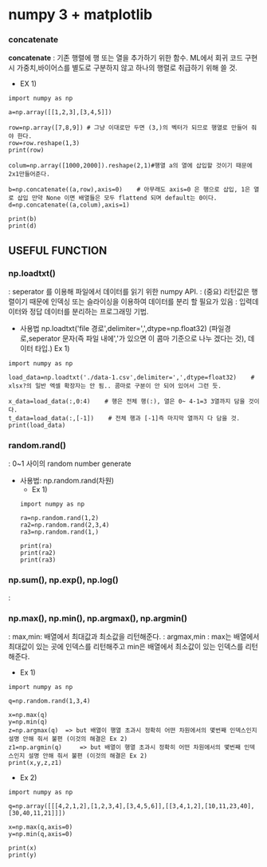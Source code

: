 # numpy 3 + matplotlib


### concatenate

**concatenate** : 기존 행렬에 행 또는 열을 추가하기 위한 함수. ML에서 회귀 코드 구현시 가중치,바이어스를 별도로 구분하지 않고 하나의 행렬로 취급하기 위해 쓸 것.

* EX 1)
```
import numpy as np

a=np.array([[1,2,3],[3,4,5]])

row=np.array([7,8,9]) # 그냥 이대로만 두면 (3,)의 벡터가 되므로 행열로 만들어 줘야 한다.
row=row.reshape(1,3)
print(row)

colum=np.array([1000,2000]).reshape(2,1)#행열 a의 열에 삽입할 것이기 때문에 2x1만들어준다.

b=np.concatenate((a,row),axis=0)    # 아무래도 axis=0 은 행으로 삽입, 1은 열로 삽입 만약 None 이면 배열들은 모두 flattend 되며 default는 0이다.
d=np.concatenate((a,colum),axis=1)

print(b)
print(d)

```
## USEFUL FUNCTION

### np.loadtxt()
:   seperator 를 이용해 파일에서 데이터를 읽기 위한 numpy API.
:   (중요) 리턴값은 행렬이기 때문에 인덱싱 또는 슬라이싱을 이용하여 데이터를 분리 할 필요가 있음
: 입력데이터와 정답 데이터를 분리하는 프로그래밍 기법.
+ 사용법  np.loadtxt('file 경로',delimiter=',',dtype=np.float32) (파일경로,seperator 문자(즉 파일 내에','가 있으면 이 콤마 기준으로 나누 겠다는 것), 데이터 타입.)
Ex 1)
```
import numpy as np

load_data=np.loadtxt('./data-1.csv',delimiter=',',dtype=float32)    # xlsx?의 일반 엑셀 확장자는 안 됨.. 콤마로 구분이 안 되어 있어서 그런 듯.

x_data=load_data(:,0:4)    # 행은 전체 행(:), 열은 0~ 4-1=3 3열까지 담을 것이다.
t_data=load_data(:,[-1])    # 전체 행과 [-1]즉 마지막 열까지 다 담을 것.
print(load_data)
```

### random.rand()
: 0~1 사이의 random number generate

+ 사용법: np.random.rand(차원)
    * Ex 1)
    ```
    import numpy as np

    ra=np.random.rand(1,2)
    ra2=np.random.rand(2,3,4)
    ra3=np.random.rand(1,)

    print(ra)
    print(ra2)
    print(ra3)
    ```

### np.sum(), np.exp(), np.log()
: 

### np.max(), np.min(), np.argmax(), np.argmin()
: max,min: 배열에서 최대값과 최소값을 리턴해준다.
: argmax,min : max는 배열에서 최대값이 있는 곳에 인덱스를 리턴해주고 min은 배열에서 최소값이 있는 인덱스를 리턴해준다.

+ Ex 1)
```
import numpy as np

q=np.random.rand(1,3,4)

x=np.max(q)
y=np.min(q)
z=np.argmax(q)  => but 배열이 행열 초과시 정확히 어떤 차원에서의 몇번째 인덱스인지 설명 안해 줘서 불편 (이것의 해결은 Ex 2)
z1=np.argmin(q)     => but 배열이 행열 초과시 정확히 어떤 차원에서의 몇번째 인덱스인지 설명 안해 줘서 불편 (이것의 해결은 Ex 2)
print(x,y,z,z1)
```

+ Ex 2)
```
import numpy as np

q=np.array([[[4,2,1,2],[1,2,3,4],[3,4,5,6]],[[3,4,1,2],[10,11,23,40],[30,40,11,21]]])

x=np.max(q,axis=0)
y=np.min(q,axis=0)

print(x)
print(y)
```